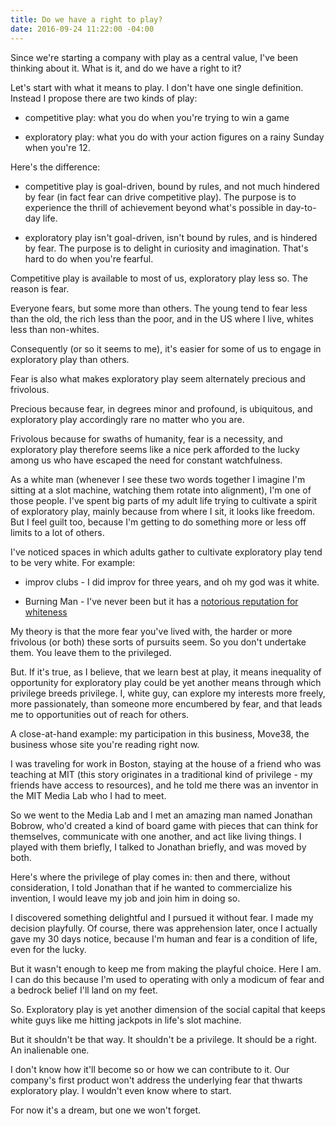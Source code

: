 ```yaml
---
title: Do we have a right to play?
date: 2016-09-24 11:22:00 -04:00
---
```


Since we're starting a company with play as a central value, I've been thinking about it. What is it, and do we have a right to it?

Let's start with what it means to play. I don't have one single definition. Instead I propose there are two kinds of play:

* competitive play: what you do when you're trying to win a game

* exploratory play: what you do with your action figures on a rainy Sunday when you're 12.

Here's the difference:

* competitive play is goal-driven, bound by rules, and not much hindered by fear (in fact fear can drive competitive play). The purpose is to experience the thrill of achievement beyond what's possible in day-to-day life.

* exploratory play isn't goal-driven, isn't bound by rules, and is hindered by fear. The purpose is to delight in curiosity and imagination. That's hard to do when you're fearful. 

Competitive play is available to most of us, exploratory play less so. The reason is fear.

Everyone fears, but some more than others. The young tend to fear less than the old, the rich less than the poor, and in the US where I live, whites less than non-whites.

Consequently (or so it seems to me), it's easier for some of us to engage in exploratory play than others.

Fear is also what makes exploratory play seem alternately precious and frivolous.

Precious because fear, in degrees minor and profound, is ubiquitous, and exploratory play accordingly rare no matter who you are.

Frivolous because for swaths of humanity, fear is a necessity, and exploratory play therefore seems like a nice perk afforded to the lucky among us who have escaped the need for constant watchfulness.

As a white man (whenever I see these two words together I imagine I'm sitting at a slot machine, watching them rotate into alignment), I'm one of those people. I've spent big parts of my adult life trying to cultivate a spirit of exploratory play, mainly because from where I sit, it looks like freedom. But I feel guilt too, because I'm getting to do something more or less off limits to a lot of others.

I've noticed spaces in which adults gather to cultivate exploratory play tend to be very white. For example:

* improv clubs - I did improv for three years, and oh my god was it white.

* Burning Man - I've never been but it has a [notorious reputation for whiteness](https://www.theguardian.com/culture/2015/sep/04/burning-man-founder-larry-harvey-race-diversity-silicon-valley)

My theory is that the more fear you've lived with, the harder or more frivolous (or both) these sorts of pursuits seem.  So you don't undertake them. You leave them to the privileged.

But. If it's true, as I believe, that we learn best at play, it means inequality of opportunity for exploratory play could be yet another means through which privilege breeds privilege. I, white guy, can explore my interests more freely, more passionately, than someone more encumbered by fear, and that leads me to opportunities out of reach for others.

A close-at-hand example: my participation in this business, Move38, the business whose site you're reading right now.

I was traveling for work in Boston, staying at the house of a friend who was teaching at MIT (this story originates in a traditional kind of privilege - my friends have access to resources), and he told me there was an inventor in the MIT Media Lab who I had to meet.

So we went to the Media Lab and I met an amazing man named Jonathan Bobrow, who'd created a kind of board game with pieces that can think for themselves, communicate with one another, and act like living things. I played with them briefly, I talked to Jonathan briefly, and was moved by both.

Here's where the privilege of play comes in: then and there, without consideration, I told Jonathan that if he wanted to commercialize his invention, I would leave my job and join him in doing so.

I discovered something delightful and I pursued it without fear. I made my decision playfully. Of course, there was apprehension later, once I actually gave my 30 days notice, because I'm human and fear is a condition of life, even for the lucky.

But it wasn't enough to keep me from making the playful choice. Here I am. I can do this because I'm used to operating with only a modicum of fear and a bedrock belief I'll land on my feet.

So. Exploratory play is yet another dimension of the social capital that keeps white guys like me hitting jackpots in life's slot machine.

But it shouldn't be that way. It shouldn't be a privilege. It should be a right. An inalienable one.

I don't know how it'll become so or how we can contribute to it. Our company's first product won't address the underlying fear that thwarts exploratory play. I wouldn't even know where to start.

For now it's a dream, but one we won't forget.